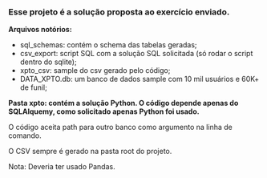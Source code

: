 ### Esse projeto é a solução proposta ao exercício enviado.

**Arquivos notórios:**
- sql_schemas: contém o schema das tabelas geradas;
- csv_export: script SQL com a solução SQL solicitada (só rodar o script dentro do sqlite);
- xpto_csv: sample do csv gerado pelo código;
- DATA_XPTO.db: um banco de dados sample com 10 mil usuários e 60K+ de funil;

**Pasta xpto: contém a solução Python. O código depende apenas do SQLAlquemy, como solicitado apenas Python foi usado.**

O código aceita path para outro banco como argumento na linha de comando.

O CSV sempre é gerado na pasta root do projeto.

Nota: Deveria ter usado Pandas.